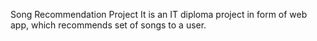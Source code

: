 Song Recommendation Project
It is an IT diploma project in form of web app, which recommends set of songs to a user.
